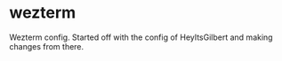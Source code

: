 # wezterm
 Wezterm config. Started off with the config of HeyItsGilbert and making changes from there.
